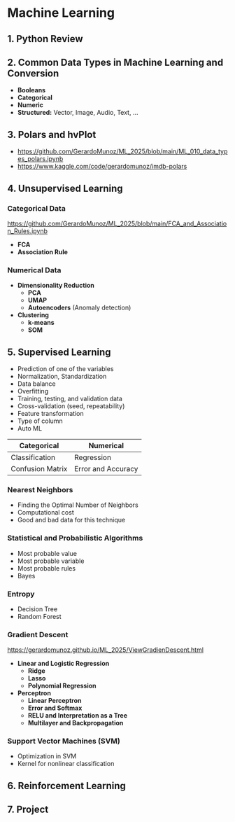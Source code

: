 # Machine Learning

## 1. Python Review

## 2. Common Data Types in Machine Learning and Conversion
- **Booleans**
- **Categorical**
- **Numeric**
- **Structured:** Vector, Image, Audio, Text, …

## 3. Polars and hvPlot
* https://github.com/GerardoMunoz/ML_2025/blob/main/ML_010_data_types_polars.ipynb
* https://www.kaggle.com/code/gerardomunoz/imdb-polars

## 4. Unsupervised Learning
### Categorical Data
https://github.com/GerardoMunoz/ML_2025/blob/main/FCA_and_Association_Rules.ipynb
- **FCA**
- **Association Rule**
### Numerical Data
- **Dimensionality Reduction**
  - **PCA**
  - **UMAP**
  - **Autoencoders** (Anomaly detection)
- **Clustering**
  - **k-means**
  - **SOM**

## 5. Supervised Learning
- Prediction of one of the variables
- Normalization, Standardization
- Data balance
- Overfitting
- Training, testing, and validation data
- Cross-validation (seed, repeatability)
- Feature transformation
- Type of column
- Auto ML

| **Categorical** | **Numerical** |
|---------------|-------------|
| Classification | Regression |
| Confusion Matrix | Error and Accuracy |


### Nearest Neighbors 
- Finding the Optimal Number of Neighbors
- Computational cost
- Good and bad data for this technique

### Statistical and Probabilistic Algorithms
- Most probable value
- Most probable variable
- Most probable rules
- Bayes

### Entropy
- Decision Tree
- Random Forest

### Gradient Descent
https://gerardomunoz.github.io/ML_2025/ViewGradienDescent.html
- **Linear and Logistic Regression**
  - **Ridge**
  - **Lasso**
  - **Polynomial Regression**
- **Perceptron**
  - **Linear Perceptron**
  - **Error and Softmax**
  - **RELU and Interpretation as a Tree**
  - **Multilayer and Backpropagation**

### Support Vector Machines (SVM)
- Optimization in SVM
- Kernel for nonlinear classification

## 6. Reinforcement Learning

## 7. Project
